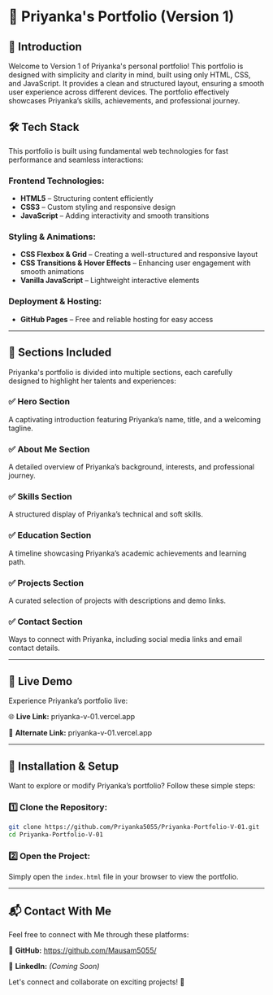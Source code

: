 # 🚀 Priyanka's Portfolio (Version 1)

## 🌟 Introduction
Welcome to Version 1 of Priyanka's personal portfolio! This portfolio is designed with simplicity and clarity in mind, built using only HTML, CSS, and JavaScript. It provides a clean and structured layout, ensuring a smooth user experience across different devices. The portfolio effectively showcases Priyanka’s skills, achievements, and professional journey.

## 🛠️ Tech Stack
This portfolio is built using fundamental web technologies for fast performance and seamless interactions:

### **Frontend Technologies:**
- **HTML5** – Structuring content efficiently
- **CSS3** – Custom styling and responsive design
- **JavaScript** – Adding interactivity and smooth transitions

### **Styling & Animations:**
- **CSS Flexbox & Grid** – Creating a well-structured and responsive layout
- **CSS Transitions & Hover Effects** – Enhancing user engagement with smooth animations
- **Vanilla JavaScript** – Lightweight interactive elements

### **Deployment & Hosting:**
- **GitHub Pages** – Free and reliable hosting for easy access

---

## 📂 Sections Included
Priyanka's portfolio is divided into multiple sections, each carefully designed to highlight her talents and experiences:

### **✅ Hero Section**
A captivating introduction featuring Priyanka’s name, title, and a welcoming tagline.

### **✅ About Me Section**
A detailed overview of Priyanka’s background, interests, and professional journey.

### **✅ Skills Section**
A structured display of Priyanka’s technical and soft skills.

### **✅ Education Section**
A timeline showcasing Priyanka’s academic achievements and learning path.

### **✅ Projects Section**
A curated selection of projects with descriptions and demo links.

### **✅ Contact Section**
Ways to connect with Priyanka, including social media links and email contact details.

---

## 🚀 Live Demo
Experience Priyanka’s portfolio live:

🌐 **Live Link:** priyanka-v-01.vercel.app

🔗 **Alternate Link:** priyanka-v-01.vercel.app

---

## 🔧 Installation & Setup
Want to explore or modify Priyanka’s portfolio? Follow these simple steps:

### **1️⃣ Clone the Repository:**
```bash
git clone https://github.com/Priyanka5055/Priyanka-Portfolio-V-01.git
cd Priyanka-Portfolio-V-01
```

### **2️⃣ Open the Project:**
Simply open the `index.html` file in your browser to view the portfolio.

---

## 📬 Contact With Me
Feel free to connect with Me through these platforms:

🔹 **GitHub:** https://github.com/Mausam5055/

🔹 **LinkedIn:** _(Coming Soon)_

Let's connect and collaborate on exciting projects! 🚀

